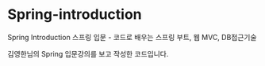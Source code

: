 # Spring-introduction


Spring Introduction
스프링 입문 - 코드로 배우는 스프링 부트, 웹 MVC, DB접근기술

김영한님의 Spring 입문강의를 보고 작성한 코드입니다.
